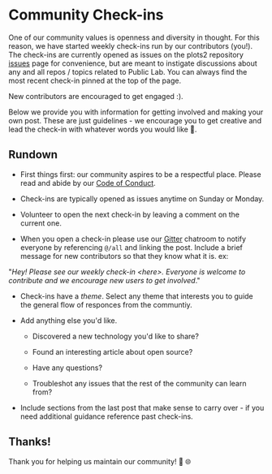 # Community Check-ins

One of our community values is openness and diversity in thought. For this reason, we have started weekly check-ins run by our contributors (you!). The check-ins are currently opened as issues on the plots2 repository [issues](https://github.com/publiclab/plots2/issues) page
 for convenience, but are meant to instigate discussions about any and all repos / topics related to Public Lab. You can always find the most recent check-in pinned at the top of the page.

New contributors are encouraged to get engaged :).

Below we provide you with information for getting involved and making your own post. These are just guidelines - we encourage you to get creative and lead the check-in with whatever words you would like 💫.

## Rundown 

- First things first: our community aspires to be a respectful place. Please read and abide by our [Code of Conduct](https://publiclab.org/conduct).

- Check-ins are typically opened as issues anytime on Sunday or Monday.

- Volunteer to open the next check-in by leaving a comment on the current one.

-  When you open a check-in please use our [Gitter](https://gitter.im/publiclab/publiclab) chatroom to
notify everyone by referencing `@/all` and linking the post. Include a brief message for new contributors so that they know what it is. ex:

"<em>Hey! Please see our weekly check-in \<here\>. Everyone is welcome to contribute and we encourage new users to get involved</em>."

- Check-ins have a <em>theme</em>. Select any theme that interests you to guide the general flow of responces from the communtiy. 

- Add anything else you'd like. 

  - Discovered a new technology you'd like to share? 

  - Found an interesting article about open source? 

  - Have any questions? 

  - Troubleshot any issues that the rest of the community can learn from?

- Include sections from the last post that make sense to carry over - if you need additional guidance reference past check-ins.

## Thanks! 

Thank you for helping us maintain our community! 🎉 🌐





